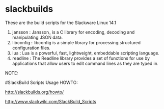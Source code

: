# slackbuilds

These are the build scripts for the Slackware Linux 14.1

1. jansson : Jansson_ is a C library for encoding, decoding and manipulating JSON data.
2. libconfig : libconfig is a simple library for processing structured configuration files.
3. lua : Lua is a powerful, fast, lightweight, embeddable scripting language.
4. readline : The Readline library provides a set of functions for use by applications that allow users to edit command lines as they are typed in.

NOTE:

#SlackBuild Scripts Usage HOWTO:

http://slackbuilds.org/howto/

http://www.slackwiki.com/SlackBuild_Scripts
